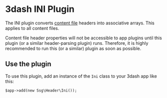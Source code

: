 # 3dash INI Plugin

The INI plugin converts [content file](../files.md#content-files) 
headers into associative arrays. This applies to all content files.

Content file header properties will not be accessible to app plugins 
until this plugin (or a similar header-parsing plugin) runs. Therefore,
it is highly recommended to run this (or a similar) plugin as soon as possible.

## Use the plugin

To use this plugin, add an instance of the `Ini` class to your
3dash app like this:

```
$app->add(new Ssg\Header\Ini());
```
